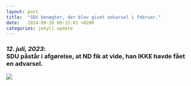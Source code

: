 ```yaml
---
layout: post
title:  "SDU benægter, der blev givet advarsel i februar."
date:   2024-09-26 09:15:01 +0200
categories: jekyll update
---
```

<h3><i>12. juli, 2023</i>: <br>SDU påstår i afgørelse, at ND fik at vide, han IKKE havde fået en advarsel.</h3>
<div>
<a title='"Jeg har også noteret mig, at du på møde med din vejleder den 21. februar 2023 blev orienteret om, at din undskyldning i sagen fra BML den 31. januar 2023 blev accepteret og man ikke ville gå videre med sagen."' href="https://drive.google.com/file/d/1Lv5r929RX1hNHWTUzWWKUvzqx1iqFbwY/uc?usp=drive_link" target="_blank" rel="noreferrer noopener">
 <img src="https://drive.google.com/file/d/1Lv5r929RX1hNHWTUzWWKUvzqx1iqFbwY/uc?usp=drive_link">
 </a>
</div>
